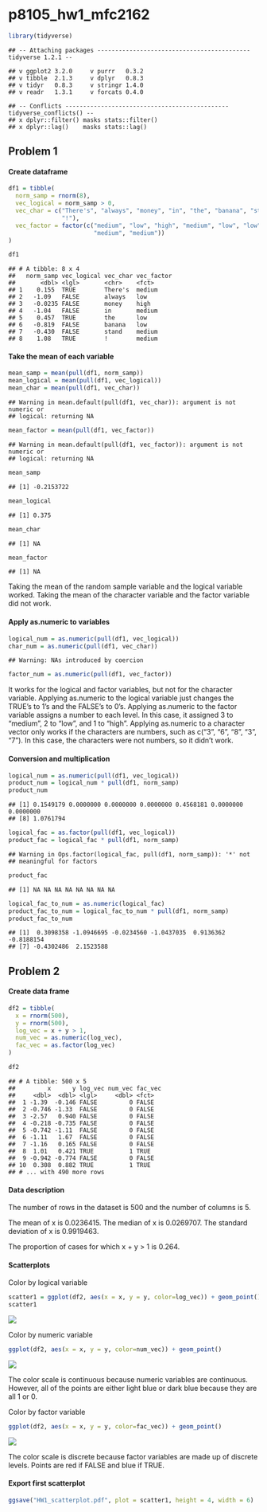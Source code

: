 p8105\_hw1\_mfc2162
================

``` r
library(tidyverse)
```

    ## -- Attaching packages ------------------------------------------- tidyverse 1.2.1 --

    ## v ggplot2 3.2.0     v purrr   0.3.2
    ## v tibble  2.1.3     v dplyr   0.8.3
    ## v tidyr   0.8.3     v stringr 1.4.0
    ## v readr   1.3.1     v forcats 0.4.0

    ## -- Conflicts ---------------------------------------------- tidyverse_conflicts() --
    ## x dplyr::filter() masks stats::filter()
    ## x dplyr::lag()    masks stats::lag()

## Problem 1

#### Create dataframe

``` r
df1 = tibble(
  norm_samp = rnorm(8),
  vec_logical = norm_samp > 0,
  vec_char = c("There's", "always", "money", "in", "the", "banana", "stand",
               "!"),
  vec_factor = factor(c("medium", "low", "high", "medium", "low", "low",
                        "medium", "medium"))
)

df1
```

    ## # A tibble: 8 x 4
    ##   norm_samp vec_logical vec_char vec_factor
    ##       <dbl> <lgl>       <chr>    <fct>     
    ## 1    0.155  TRUE        There's  medium    
    ## 2   -1.09   FALSE       always   low       
    ## 3   -0.0235 FALSE       money    high      
    ## 4   -1.04   FALSE       in       medium    
    ## 5    0.457  TRUE        the      low       
    ## 6   -0.819  FALSE       banana   low       
    ## 7   -0.430  FALSE       stand    medium    
    ## 8    1.08   TRUE        !        medium

#### Take the mean of each variable

``` r
mean_samp = mean(pull(df1, norm_samp))
mean_logical = mean(pull(df1, vec_logical))
mean_char = mean(pull(df1, vec_char))
```

    ## Warning in mean.default(pull(df1, vec_char)): argument is not numeric or
    ## logical: returning NA

``` r
mean_factor = mean(pull(df1, vec_factor))
```

    ## Warning in mean.default(pull(df1, vec_factor)): argument is not numeric or
    ## logical: returning NA

``` r
mean_samp
```

    ## [1] -0.2153722

``` r
mean_logical
```

    ## [1] 0.375

``` r
mean_char
```

    ## [1] NA

``` r
mean_factor
```

    ## [1] NA

Taking the mean of the random sample variable and the logical variable
worked. Taking the mean of the character variable and the factor
variable did not work.

#### Apply as.numeric to variables

``` r
logical_num = as.numeric(pull(df1, vec_logical))
char_num = as.numeric(pull(df1, vec_char))
```

    ## Warning: NAs introduced by coercion

``` r
factor_num = as.numeric(pull(df1, vec_factor))
```

It works for the logical and factor variables, but not for the character
variable. Applying as.numeric to the logical variable just changes the
TRUE’s to 1’s and the FALSE’s to 0’s. Applying as.numeric to the factor
variable assigns a number to each level. In this case, it assigned 3 to
“medium”, 2 to “low”, and 1 to “high”. Applying as.numeric to a
character vector only works if the characters are numbers, such as
c(“3”, “6”, “8”, “3”, “7”). In this case, the characters were not
numbers, so it didn’t work.

#### Conversion and multiplication

``` r
logical_num = as.numeric(pull(df1, vec_logical))
product_num = logical_num * pull(df1, norm_samp)
product_num
```

    ## [1] 0.1549179 0.0000000 0.0000000 0.0000000 0.4568181 0.0000000 0.0000000
    ## [8] 1.0761794

``` r
logical_fac = as.factor(pull(df1, vec_logical))
product_fac = logical_fac * pull(df1, norm_samp)
```

    ## Warning in Ops.factor(logical_fac, pull(df1, norm_samp)): '*' not
    ## meaningful for factors

``` r
product_fac
```

    ## [1] NA NA NA NA NA NA NA NA

``` r
logical_fac_to_num = as.numeric(logical_fac)
product_fac_to_num = logical_fac_to_num * pull(df1, norm_samp)
product_fac_to_num
```

    ## [1]  0.3098358 -1.0946695 -0.0234560 -1.0437035  0.9136362 -0.8188154
    ## [7] -0.4302486  2.1523588

## Problem 2

#### Create data frame

``` r
df2 = tibble(
  x = rnorm(500),
  y = rnorm(500),
  log_vec = x + y > 1,
  num_vec = as.numeric(log_vec),
  fac_vec = as.factor(log_vec)
)

df2
```

    ## # A tibble: 500 x 5
    ##         x      y log_vec num_vec fac_vec
    ##     <dbl>  <dbl> <lgl>     <dbl> <fct>  
    ##  1 -1.39  -0.146 FALSE         0 FALSE  
    ##  2 -0.746 -1.33  FALSE         0 FALSE  
    ##  3 -2.57   0.940 FALSE         0 FALSE  
    ##  4 -0.218 -0.735 FALSE         0 FALSE  
    ##  5 -0.742 -1.11  FALSE         0 FALSE  
    ##  6 -1.11   1.67  FALSE         0 FALSE  
    ##  7 -1.16   0.165 FALSE         0 FALSE  
    ##  8  1.01   0.421 TRUE          1 TRUE   
    ##  9 -0.942 -0.774 FALSE         0 FALSE  
    ## 10  0.308  0.882 TRUE          1 TRUE   
    ## # ... with 490 more rows

#### Data description

The number of rows in the dataset is 500 and the number of columns is 5.

The mean of x is 0.0236415. The median of x is 0.0269707. The standard
deviation of x is 0.9919463.

The proportion of cases for which x + y \> 1 is 0.264.

#### Scatterplots

Color by logical variable

``` r
scatter1 = ggplot(df2, aes(x = x, y = y, color=log_vec)) + geom_point()
scatter1
```

![](p8105_hw1_mfc2162_files/figure-gfm/unnamed-chunk-7-1.png)<!-- -->

Color by numeric variable

``` r
ggplot(df2, aes(x = x, y = y, color=num_vec)) + geom_point()
```

![](p8105_hw1_mfc2162_files/figure-gfm/unnamed-chunk-8-1.png)<!-- -->

The color scale is continuous because numeric variables are continuous.
However, all of the points are either light blue or dark blue because
they are all 1 or 0.

Color by factor variable

``` r
ggplot(df2, aes(x = x, y = y, color=fac_vec)) + geom_point()
```

![](p8105_hw1_mfc2162_files/figure-gfm/unnamed-chunk-9-1.png)<!-- -->

The color scale is discrete because factor variables are made up of
discrete levels. Points are red if FALSE and blue if TRUE.

#### Export first scatterplot

``` r
ggsave("HW1_scatterplot.pdf", plot = scatter1, height = 4, width = 6)
```
